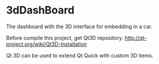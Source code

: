 3dDashBoard
===========

The dashboard with the 3D interface for embedding in a car.

Before compile this project, get Qt3D repository.
http://qt-project.org/wiki/Qt3D-Installation

Qt 3D can be used to extend Qt Quick with custom 3D items.

